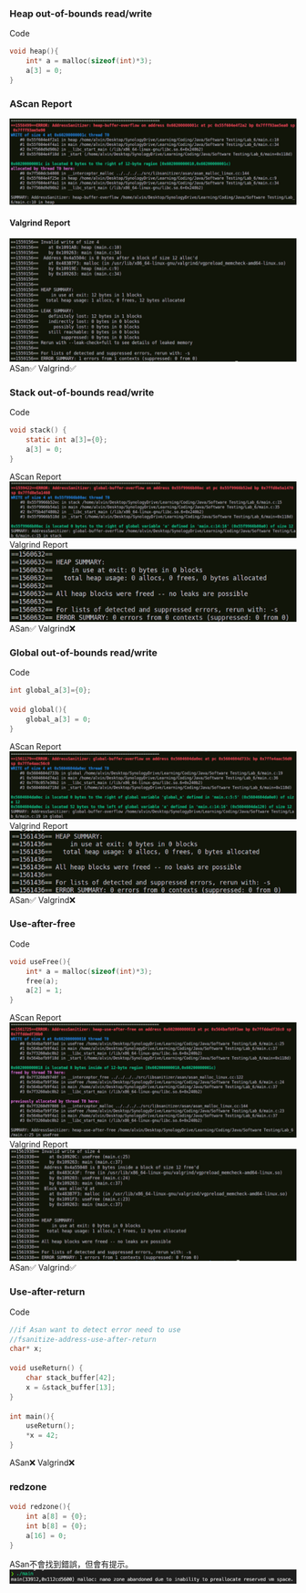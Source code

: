 ### Heap out-of-bounds read/write
Code
```c
void heap(){
    int* a = malloc(sizeof(int)*3);
    a[3] = 0;
}
```

### AScan Report
![](heap_Asan.png)
#### Valgrind Report
![](heap_Valgrind.png)
ASan✅
Valgrind✅
### Stack out-of-bounds read/write
Code
```c
void stack() {
    static int a[3]={0};
    a[3] = 0;
}
```
AScan Report
![](stack_Asan.png)
Valgrind Report
![](stack_Valgrind.png)
ASan✅
Valgrind❌
### Global out-of-bounds read/write
Code
```c
int global_a[3]={0};

void global(){
    global_a[3] = 0;
}
```
AScan Report
![](global_Asan.png)
Valgrind Report
![](global_Valgrind.png)
ASan✅
Valgrind❌
### Use-after-free
Code
```c
void useFree(){
    int* a = malloc(sizeof(int)*3);
    free(a);
    a[2] = 1;
}
```
AScan Report
![](useFree_Asan.png)
Valgrind Report
![](useFree_Valgrind.png)
ASan✅
Valgrind✅

### Use-after-return
Code
```c
//if Asan want to detect error need to use 
//fsanitize-address-use-after-return
char* x;

void useReturn() {
    char stack_buffer[42];
    x = &stack_buffer[13];
}

int main(){
    useReturn();
    *x = 42;
}
```
ASan❌
Valgrind❌

### redzone
```c
void redzone(){
    int a[8] = {0};
    int b[8] = {0};
    a[16] = 0;
}
```
ASan不會找到錯誤，但會有提示。
![](redzone.png)